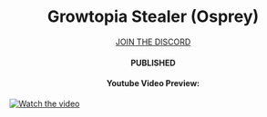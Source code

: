 <h1 align="center">Growtopia Stealer (Osprey)</h1>
<p align="center">
   <a href="https://discord.gg/GsRGYddPNc">JOIN THE DISCORD</a>
</p>
<h4 align="center">PUBLISHED</h4>


<h4 align="center">Youtube Video Preview:</h4>

[![Watch the video](https://img.youtube.com/vi/Z_x5tuxniNA/maxresdefault.jpg)](https://www.youtube.com/watch?v=Z_x5tuxniNA)


